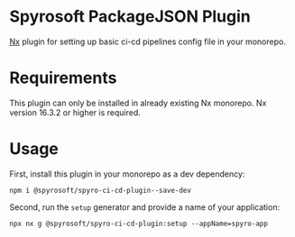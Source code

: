 # Spyrosoft PackageJSON Plugin

[Nx](https://nx.dev) plugin for setting up basic ci-cd pipelines config file in your monorepo.

# Requirements

This plugin can only be installed in already existing Nx monorepo. Nx version 16.3.2 or higher is required.

# Usage

First, install this plugin in your monorepo as a dev dependency:
```
npm i @spyrosoft/spyro-ci-cd-plugin--save-dev
```
Second, run the `setup` generator and provide a name of your application:
```console
npx nx g @spyrosoft/spyro-ci-cd-plugin:setup --appName=spyro-app
```